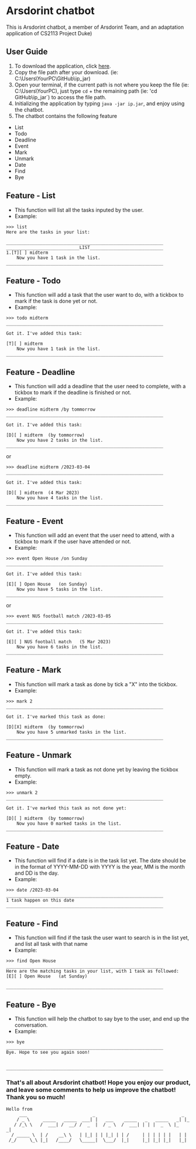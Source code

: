 # Arsdorint chatbot

This is Arsdorint chatbot, a member of Arsdorint Team, and an adaptation application of CS2113 Project Duke) 

## User Guide

1. To download the application, click [here](https://github.com/arsdorintbp2003/ip/releases/tag/Level-9).
2. Copy the file path after your download. (ie: C:\Users\YourPC\GitHub\ip_jar)
3. Open your terminal, if the current path is not where you keep the file (ie: C:\Users\YourPC), just type `cd` + the remaining path (ie: 'cd GitHub\ip_jar`) to access the file path.
4. Initializing the application by typing `java -jar ip.jar`, and enjoy using the chatbot. 
5. The chatbot contains the following feature
 + List
 + Todo
 + Deadline
 + Event
 + Mark
 + Unmark
 + Date
 + Find
 + Bye

## Feature - List
- This function will list all the tasks inputed by the user.
- Example: 

```
>>> list
Here are the tasks in your list:

____________________________________________________________
____________________________LIST____________________________
1.[T][ ] midterm
	Now you have 1 task in the list.
____________________________________________________________
```

## Feature - Todo
- This function will add a task that the user want to do, with a tickbox to mark if the task is done yet or not.
- Example:

```
>>> todo midterm
____________________________________________________________

Got it. I've added this task:
	
[T][ ] midterm
	Now you have 1 task in the list.
____________________________________________________________
```

## Feature - Deadline
- This function will add a deadline that the user need to complete, with a tickbox to mark if the deadline is finished or not.
- Example:

```
>>> deadline midterm /by tommorrow
____________________________________________________________

Got it. I've added this task:
	
[D][ ] midterm	(by tommorrow)
	Now you have 2 tasks in the list.
____________________________________________________________
```

or 

```
>>> deadline midterm /2023-03-04
____________________________________________________________

Got it. I've added this task:
	
[D][ ] midterm	(4 Mar 2023)
	Now you have 4 tasks in the list.
____________________________________________________________
```

## Feature - Event
- This function will add an event that the user need to attend, with a tickbox to mark if the user have attended or not.
- Example:

```
>>> event Open House /on Sunday
____________________________________________________________

Got it. I've added this task:
	
[E][ ] Open House	(on Sunday)
	Now you have 5 tasks in the list.
____________________________________________________________
```

or

```
>>> event NUS football match /2023-03-05
____________________________________________________________

Got it. I've added this task:
	
[E][ ] NUS football match	(5 Mar 2023)
	Now you have 6 tasks in the list.
____________________________________________________________
```

## Feature - Mark
- This function will mark a task as done by tick a "X" into the tickbox.
- Example:

```
>>> mark 2
____________________________________________________________

Got it. I've marked this task as done:
	
[D][X] midterm	(by tommorrow)
	Now you have 5 unmarked tasks in the list.
____________________________________________________________
```

## Feature - Unmark
- This function will mark a task as not done yet by leaving the tickbox empty.
- Example: 

```
>>> unmark 2
____________________________________________________________

Got it. I've marked this task as not done yet:
	
[D][ ] midterm	(by tommorrow)
	Now you have 0 marked tasks in the list.
____________________________________________________________
```

## Feature - Date
- This function will find if a date is in the task list yet. The date should be in the format of YYYY-MM-DD with YYYY is the year, MM is the month and DD is the day.
- Example:

```
>>> date /2023-03-04
____________________________________________________________
1 task happen on this date
____________________________________________________________
```

## Feature - Find
- This function will find if the task the user want to search is in the list yet, and list all task with that name
- Example:

```
>>> find Open House
____________________________________________________________
Here are the matching tasks in your list, with 1 task as followed:
[E][ ] Open House	(at Sunday)

____________________________________________________________
```

## Feature - Bye
 - This function will help the chatbot to say bye to the user, and end up the conversation.
 - Example: 
 
 ```
 >>> bye
____________________________________________________________
 Bye. Hope to see you again soon!


____________________________________________________________
```

### That's all about Arsdorint chatbot! Hope you enjoy our product, and leave some comments to help us improve the chatbot! Thank you so much!
   ```
   Hello from
        ___                         _                                 _
       / _ \     _____   _____  ___| |   ___    _____   _   _____   _| |_
      / /_\ \   /  ___| /  __/ /  _  |  / _ \  /  ___| | | |  _  \ |_   _|
     / _____ \  | /    __\ \   | |_| | | |_| | | /     | | | | | |   | |
    /_/     \_\ |_|   /____/   \_____|  \___/  |_|     |_| |_| |_|   |_|

   ```
